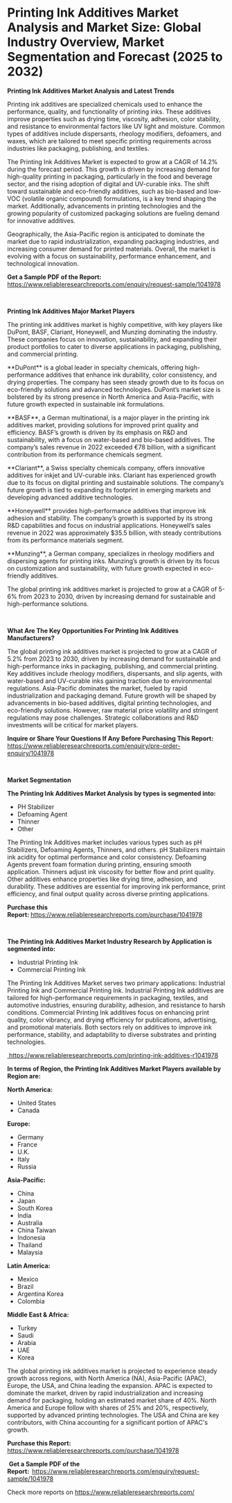 <p><h1>Printing Ink Additives Market Analysis and Market Size: Global Industry Overview, Market Segmentation and Forecast (2025 to 2032)</h1></p><p><strong>Printing Ink Additives Market Analysis and Latest Trends</strong></p>
<p><p>Printing ink additives are specialized chemicals used to enhance the performance, quality, and functionality of printing inks. These additives improve properties such as drying time, viscosity, adhesion, color stability, and resistance to environmental factors like UV light and moisture. Common types of additives include dispersants, rheology modifiers, defoamers, and waxes, which are tailored to meet specific printing requirements across industries like packaging, publishing, and textiles.</p><p>The Printing Ink Additives Market is expected to grow at a CAGR of 14.2% during the forecast period. This growth is driven by increasing demand for high-quality printing in packaging, particularly in the food and beverage sector, and the rising adoption of digital and UV-curable inks. The shift toward sustainable and eco-friendly additives, such as bio-based and low-VOC (volatile organic compound) formulations, is a key trend shaping the market. Additionally, advancements in printing technologies and the growing popularity of customized packaging solutions are fueling demand for innovative additives.</p><p>Geographically, the Asia-Pacific region is anticipated to dominate the market due to rapid industrialization, expanding packaging industries, and increasing consumer demand for printed materials. Overall, the market is evolving with a focus on sustainability, performance enhancement, and technological innovation.</p></p>
<p><strong>Get a Sample PDF of the Report:&nbsp;</strong> <a href="https://www.reliableresearchreports.com/enquiry/request-sample/1041978?utm_campaign=2133&utm_medium=2&utm_source=Github&utm_content=ia&utm_term=25012025&utm_id=printing-ink-additives">https://www.reliableresearchreports.com/enquiry/request-sample/1041978</a></p>
<p>&nbsp;</p>
<p><strong>Printing Ink Additives Major Market Players</strong></p>
<p><p>The printing ink additives market is highly competitive, with key players like DuPont, BASF, Clariant, Honeywell, and Munzing dominating the industry. These companies focus on innovation, sustainability, and expanding their product portfolios to cater to diverse applications in packaging, publishing, and commercial printing.</p><p>**DuPont** is a global leader in specialty chemicals, offering high-performance additives that enhance ink durability, color consistency, and drying properties. The company has seen steady growth due to its focus on eco-friendly solutions and advanced technologies. DuPont’s market size is bolstered by its strong presence in North America and Asia-Pacific, with future growth expected in sustainable ink formulations.</p><p>**BASF**, a German multinational, is a major player in the printing ink additives market, providing solutions for improved print quality and efficiency. BASF’s growth is driven by its emphasis on R&D and sustainability, with a focus on water-based and bio-based additives. The company’s sales revenue in 2022 exceeded €78 billion, with a significant contribution from its performance chemicals segment.</p><p>**Clariant**, a Swiss specialty chemicals company, offers innovative additives for inkjet and UV-curable inks. Clariant has experienced growth due to its focus on digital printing and sustainable solutions. The company’s future growth is tied to expanding its footprint in emerging markets and developing advanced additive technologies.</p><p>**Honeywell** provides high-performance additives that improve ink adhesion and stability. The company’s growth is supported by its strong R&D capabilities and focus on industrial applications. Honeywell’s sales revenue in 2022 was approximately $35.5 billion, with steady contributions from its performance materials segment.</p><p>**Munzing**, a German company, specializes in rheology modifiers and dispersing agents for printing inks. Munzing’s growth is driven by its focus on customization and sustainability, with future growth expected in eco-friendly additives.</p><p>The global printing ink additives market is projected to grow at a CAGR of 5-6% from 2023 to 2030, driven by increasing demand for sustainable and high-performance solutions.</p></p>
<p>&nbsp;</p>
<p><strong>What Are The Key Opportunities For Printing Ink Additives Manufacturers?</strong></p>
<p><p>The global printing ink additives market is projected to grow at a CAGR of 5.2% from 2023 to 2030, driven by increasing demand for sustainable and high-performance inks in packaging, publishing, and commercial printing. Key additives include rheology modifiers, dispersants, and slip agents, with water-based and UV-curable inks gaining traction due to environmental regulations. Asia-Pacific dominates the market, fueled by rapid industrialization and packaging demand. Future growth will be shaped by advancements in bio-based additives, digital printing technologies, and eco-friendly solutions. However, raw material price volatility and stringent regulations may pose challenges. Strategic collaborations and R&D investments will be critical for market players.</p></p>
<p><strong>Inquire or Share Your Questions If Any Before Purchasing This Report:</strong> <a href="https://www.reliableresearchreports.com/enquiry/pre-order-enquiry/1041978?utm_campaign=2133&utm_medium=2&utm_source=Github&utm_content=ia&utm_term=25012025&utm_id=printing-ink-additives">https://www.reliableresearchreports.com/enquiry/pre-order-enquiry/1041978</a></p>
<p>&nbsp;</p>
<p><strong>Market Segmentation</strong></p>
<p><strong>The Printing Ink Additives Market Analysis by types is segmented into:</strong></p>
<p><ul><li>PH Stabilizer</li><li>Defoaming Agent</li><li>Thinner</li><li>Other</li></ul></p>
<p><p>The Printing Ink Additives market includes various types such as pH Stabilizers, Defoaming Agents, Thinners, and others. pH Stabilizers maintain ink acidity for optimal performance and color consistency. Defoaming Agents prevent foam formation during printing, ensuring smooth application. Thinners adjust ink viscosity for better flow and print quality. Other additives enhance properties like drying time, adhesion, and durability. These additives are essential for improving ink performance, print efficiency, and final output quality across diverse printing applications.</p></p>
<p><strong>Purchase this Report:&nbsp;</strong><a href="https://www.reliableresearchreports.com/purchase/1041978?utm_campaign=2133&utm_medium=2&utm_source=Github&utm_content=ia&utm_term=25012025&utm_id=printing-ink-additives">https://www.reliableresearchreports.com/purchase/1041978</a></p>
<p>&nbsp;</p>
<p><strong>The Printing Ink Additives Market Industry Research by Application is segmented into:</strong></p>
<p><ul><li>Industrial Printing Ink</li><li>Commercial Printing Ink</li></ul></p>
<p><p>The Printing Ink Additives Market serves two primary applications: Industrial Printing Ink and Commercial Printing Ink. Industrial Printing Ink additives are tailored for high-performance requirements in packaging, textiles, and automotive industries, ensuring durability, adhesion, and resistance to harsh conditions. Commercial Printing Ink additives focus on enhancing print quality, color vibrancy, and drying efficiency for publications, advertising, and promotional materials. Both sectors rely on additives to improve ink performance, stability, and adaptability to diverse substrates and printing technologies.</p></p>
<p><a href="https://www.reliableresearchreports.com/printing-ink-additives-r1041978?utm_campaign=2133&utm_medium=2&utm_source=Github&utm_content=ia&utm_term=25012025&utm_id=printing-ink-additives">&nbsp;https://www.reliableresearchreports.com/printing-ink-additives-r1041978</a></p>
<p><strong>In terms of Region, the Printing Ink Additives Market Players available by Region are:</strong></p>
<p>
    <p> <strong> North America: </strong>
        <ul>
            <li>United States</li>
            <li>Canada</li>
        </ul>
        </p> 
    <p> <strong> Europe: </strong>
        <ul>
            <li>Germany</li>
            <li>France</li>
            <li>U.K.</li>
            <li>Italy</li>
            <li>Russia</li>
        </ul>
        </p> 
    <p> <strong> Asia-Pacific: </strong>
        <ul>
            <li>China</li>
            <li>Japan</li>
            <li>South Korea</li>
            <li>India</li>
            <li>Australia</li>
            <li>China Taiwan</li>
            <li>Indonesia</li>
            <li>Thailand</li>
            <li>Malaysia</li>
        </ul>
        </p> 
    <p> <strong> Latin America: </strong>
        <ul>
            <li>Mexico</li>
            <li>Brazil</li>
            <li>Argentina Korea</li>
            <li>Colombia</li>
        </ul>
        </p> 
    <p> <strong> Middle East & Africa: </strong>
        <ul>
            <li>Turkey</li>
            <li>Saudi</li>
            <li>Arabia</li>
            <li>UAE</li>
            <li>Korea</li>
        </ul>
    </p>
    </p>
<p><p>The global printing ink additives market is projected to experience steady growth across regions, with North America (NA), Asia-Pacific (APAC), Europe, the USA, and China leading the expansion. APAC is expected to dominate the market, driven by rapid industrialization and increasing demand for packaging, holding an estimated market share of 40%. North America and Europe follow with shares of 25% and 20%, respectively, supported by advanced printing technologies. The USA and China are key contributors, with China accounting for a significant portion of APAC's growth.</p></p>
<p><strong>Purchase this Report: </strong><a href="https://www.reliableresearchreports.com/purchase/1041978?utm_campaign=2133&utm_medium=2&utm_source=Github&utm_content=ia&utm_term=25012025&utm_id=printing-ink-additives">https://www.reliableresearchreports.com/purchase/1041978</a></p>
<p>&nbsp;<strong>Get a Sample PDF of the Report:&nbsp;&nbsp;</strong><a href="https://www.reliableresearchreports.com/enquiry/request-sample/1041978?utm_campaign=2133&utm_medium=2&utm_source=Github&utm_content=ia&utm_term=25012025&utm_id=printing-ink-additives">https://www.reliableresearchreports.com/enquiry/request-sample/1041978</a></p>
<p><strong></strong></p>
<p>Check more reports on <a href="https://www.reliableresearchreports.com/?utm_campaign=2133&utm_medium=2&utm_source=Github&utm_content=ia&utm_term=25012025&utm_id=printing-ink-additives">https://www.reliableresearchreports.com/</a></p>